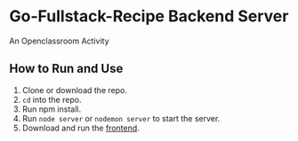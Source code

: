 # Go-Fullstack-Recipe Backend Server

An Openclassroom Activity

## How to Run and Use

1.  Clone or download the repo.
2.  `cd` into the repo.
3.  Run npm install.
4.  Run `node server` or `nodemon server` to start the server.
5.  Download and run the [frontend](https://github.com/OpenClassrooms-Student-Center/5614116-go-fullstack-recipe-frontend.git).